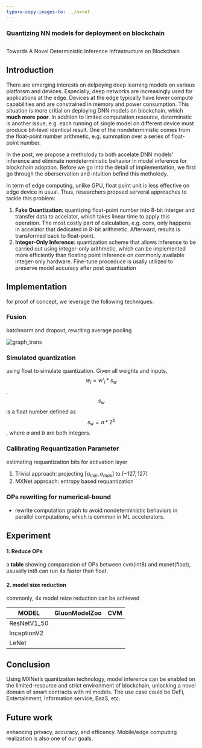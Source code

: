 ```yaml
---
typora-copy-images-to: ../mxnet
---
```


### Quantizing NN models for deployment on blockchain

##  

Towards A Novel Deterministic Inference Infrastructure on Blockchain

## Introduction

There are emerging interests on delpoying deep learning models on various platforsm and devices. Especially, deep networks are increasingly used for applications at the edge. Devices at the edge typically have lower compute capabilities and are constrained in memory and power consumption.  This situation is more critial on deploying DNN models on blockchain, which **much more poor**. In addition to limited computation resource, determinstic is another issue, e.g. each running of single model on different device must produce bit-level identical result. One of the nondeterministic comes from the float-point number arithmetic, e.g. summation over a series of float-point number. 

In the post, we propose a metholody to both accelate DNN models' inference and eliminate nondeterministic behavior in model inference for blockchain adoption. Before we go into the detail of  implementation, we first go through the oberservation and intuition befind this metholody.

In term of edge computing, unlike GPU, float point unit is less effective on edge device in usual. Thus, researchers propsed serveral approaches to tackle this problem:

1. **Fake Quantization**: quantizing float-point number into 8-bit interger and transfer data to accelator, which takes linear time to apply this operation. The most costly part of calculation, e.g. conv,  only happens in accelator that dedicated in 8-bit arithmetic. Afterward, results is transformed back to float-point.
2. **Integer-Only Inference**: quantization scheme that allows inference to be carried out using integer-only arithmetic, which can be implemented more efficiently than floating point inference on commonly available integer-only hardware. Fine-tune proceduce is usally utilized to preserve model accuracy after post quantization

## Implementation

for proof of concept, we leverage the following techniques:

### Fusion
batchnorm and dropout, rewriting average pooling

![graph_trans](/Users/ml_pm/Code/tech-doc/cvm/mxnet/graph_trans.png)

### Simulated quantization

using float to simulate quantization. Given all weights and inputs, $$w_i = w’_i * s_w$$, $$s_w$$ is a float number defined as $$s_w=a * 2^b$$, where $a$ and $b$ are both integers. 



### Calibrating Requantization Parameter

estimating requantization bits for activation layer

1. Trivial approach: projecting $[a_{min}, a_{max}]$ to $[-127, 127]$
2. MXNet approach: entropy based requantization

### OPs rewriting for numerical-bound

* rewrite computation graph to avoid nondeterministic behaviors in parallel computations, which is common in ML accelerators.

## Experiment

#### 1. Reduce OPs

a **table** showing comparasion of OPs between cvm(int8) and mxnet(float), ususally int8 can run 4x faster than float.

#### 2. model size reduction

commonly, 4x model reize reduction can be achieved


| MODEL       | GluonModelZoo | CVM  |
| ----------- | ------------- | ---- |
| ResNetV1_50 |               |      |
| InceptionV2 |               |      |
| LeNet       |               |      |


## Conclusion

Using MXNet’s quantization technology, model inference can be enabled on the limited-resource and strict environment of blockchain, unlocking a novel domain of smart contracts with ml models. The use case could be DeFi, Entertainment, Information service, BaaS, etc.

## Future work

enhancing privacy, accuracy, and efficency. Mobile/edge computing realization is also one of our goals.
